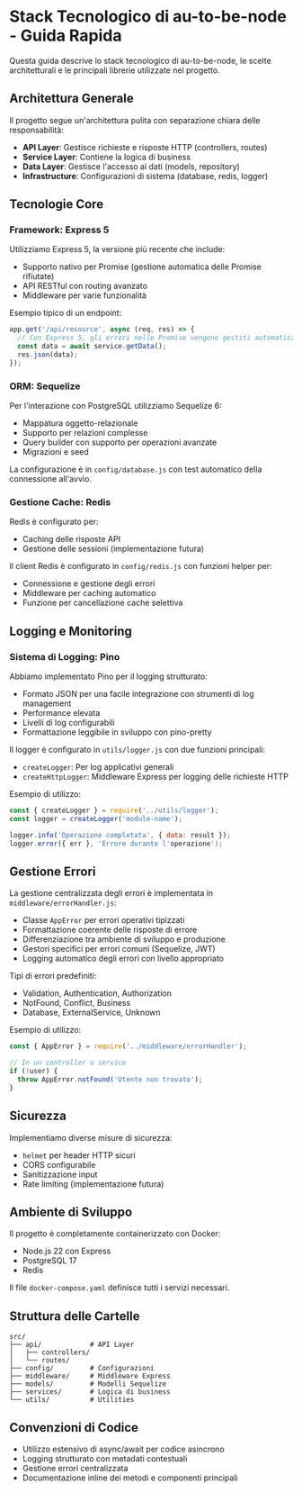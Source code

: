 # Stack Tecnologico di au-to-be-node - Guida Rapida

Questa guida descrive lo stack tecnologico di au-to-be-node, le scelte architetturali e le principali librerie utilizzate nel progetto.

## Architettura Generale

Il progetto segue un'architettura pulita con separazione chiara delle responsabilità:

- **API Layer**: Gestisce richieste e risposte HTTP (controllers, routes)
- **Service Layer**: Contiene la logica di business
- **Data Layer**: Gestisce l'accesso ai dati (models, repository)
- **Infrastructure**: Configurazioni di sistema (database, redis, logger)

## Tecnologie Core

### Framework: Express 5

Utilizziamo Express 5, la versione più recente che include:
- Supporto nativo per Promise (gestione automatica delle Promise rifiutate)
- API RESTful con routing avanzato
- Middleware per varie funzionalità

Esempio tipico di un endpoint:
```javascript
app.get('/api/resource', async (req, res) => {
  // Con Express 5, gli errori nelle Promise vengono gestiti automaticamente
  const data = await service.getData();
  res.json(data);
});
```

### ORM: Sequelize

Per l'interazione con PostgreSQL utilizziamo Sequelize 6:
- Mappatura oggetto-relazionale
- Supporto per relazioni complesse
- Query builder con supporto per operazioni avanzate
- Migrazioni e seed

La configurazione è in `config/database.js` con test automatico della connessione all'avvio.

### Gestione Cache: Redis

Redis è configurato per:
- Caching delle risposte API
- Gestione delle sessioni (implementazione futura)

Il client Redis è configurato in `config/redis.js` con funzioni helper per:
- Connessione e gestione degli errori
- Middleware per caching automatico
- Funzione per cancellazione cache selettiva

## Logging e Monitoring

### Sistema di Logging: Pino

Abbiamo implementato Pino per il logging strutturato:
- Formato JSON per una facile integrazione con strumenti di log management
- Performance elevata
- Livelli di log configurabili
- Formattazione leggibile in sviluppo con pino-pretty

Il logger è configurato in `utils/logger.js` con due funzioni principali:
- `createLogger`: Per log applicativi generali
- `createHttpLogger`: Middleware Express per logging delle richieste HTTP

Esempio di utilizzo:
```javascript
const { createLogger } = require('../utils/logger');
const logger = createLogger('module-name');

logger.info('Operazione completata', { data: result });
logger.error({ err }, 'Errore durante l'operazione');
```

## Gestione Errori

La gestione centralizzata degli errori è implementata in `middleware/errorHandler.js`:
- Classe `AppError` per errori operativi tipizzati
- Formattazione coerente delle risposte di errore
- Differenziazione tra ambiente di sviluppo e produzione
- Gestori specifici per errori comuni (Sequelize, JWT)
- Logging automatico degli errori con livello appropriato

Tipi di errori predefiniti:
- Validation, Authentication, Authorization
- NotFound, Conflict, Business
- Database, ExternalService, Unknown

Esempio di utilizzo:
```javascript
const { AppError } = require('../middleware/errorHandler');

// In un controller o service
if (!user) {
  throw AppError.notFound('Utente non trovato');
}
```

## Sicurezza

Implementiamo diverse misure di sicurezza:
- `helmet` per header HTTP sicuri
- CORS configurabile
- Sanitizzazione input
- Rate limiting (implementazione futura)

## Ambiente di Sviluppo

Il progetto è completamente containerizzato con Docker:
- Node.js 22 con Express
- PostgreSQL 17
- Redis

Il file `docker-compose.yaml` definisce tutti i servizi necessari.

## Struttura delle Cartelle

```
src/
├── api/            # API Layer
│   ├── controllers/
│   └── routes/
├── config/         # Configurazioni
├── middleware/     # Middleware Express
├── models/         # Modelli Sequelize
├── services/       # Logica di business
└── utils/          # Utilities
```

## Convenzioni di Codice

- Utilizzo estensivo di async/await per codice asincrono
- Logging strutturato con metadati contestuali
- Gestione errori centralizzata
- Documentazione inline dei metodi e componenti principali
